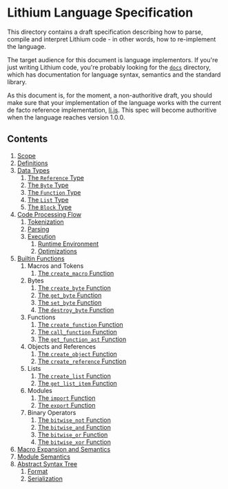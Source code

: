 # Lithium Language Specification

This directory contains a draft specification describing how to parse, compile and interpret Lithium code - in other words, how to re-implement the language. 

The target audience for this document is language implementors. If you're just writing Lithium code, you're probably looking for the [`docs`](../docs/) directory, which has documentation for language syntax, semantics and the standard library. 

As this document is, for the moment, a non-authoritive draft, you should make sure that your implementation of the language works with the current de facto reference implementation, [li.js](https://github.com/thomasfoster96/li.js). This spec will become authoritive when the language reaches version 1.0.0.

## Contents

1. [Scope](./scope.md)
2. [Definitions](./definitions.md)
3. [Data Types](./data-types/index.md)
	1. [The `Reference` Type](./data-types/reference.md)
	2. [The `Byte` Type](./data-types/buffer.md)
	3. [The `Function` Type](./data-types/function.md)
	4. [The `List` Type](./data-types/list.md)
	5. [The `Block` Type](./data-types/block.md)
4. [Code Processing Flow](./process/index.md)
	1. [Tokenization](./process/tokenize.md)
	2. [Parsing](./process/parse.md)
	3. [Execution](./process/execute/index.md)
		1. [Runtime Environment](./process/execute/runtime.md)
		2. [Optimizations](./process/execute/optimize.md)
5. [Builtin Functions](./builtins/index.md)
	1. Macros and Tokens
		1. [The `create_macro` Function](./builtins/create_macro.md)
	2. Bytes
		1. [The `create_byte` Function](./builtins/create_byte.md)
		2. [The `get_byte` Function](./builtins/get_byte.md)
		3. [The `set_byte` Function](./builtins/set_byte.md)
		4. [The `destroy_byte` Function](./builtins/destroy_byte.md)
	3. Functions
		1. [The `create_function` Function](./builtins/create_function.md)
		2. [The `call_function` Function](./builtins/call_function.md)
		3. [The `get_function_ast` Function](./builtins/get_function_ast.md)
	4. Objects and References
		1. [The `create_object` Function](./builtins/create_object.md)
		2. [The `create_reference` Function](./builtins/create_reference.md)
	5. Lists
		1. [The `create_list` Function](./builtins/create_list.md)
		2. [The `get_list_item` Function](./builtins/create_list.md)
	6. Modules
		1. [The `import` Function](./builtins/import.md)
		2. [The `export` Function](./builtins/export.md)
	7. Binary Operators
		1. [The `bitwise_not` Function](./builtins/bitwise_not.md)
		2. [The `bitwise_and` Function](./builtins/bitwise_and.md)
		3. [The `bitwise_or` Function](./builtins/bitwise_or.md)
		4. [The `bitwise_xor` Function](./builtins/bitwise_xor.md)
6. [Macro Expansion and Semantics](./macros.md)
7. [Module Semantics](./modules.md)
8. [Abstract Syntax Tree](./ast/index.md)
	1. [Format](./ast/format.md)
	2. [Serialization](./ast/serialize.md)
